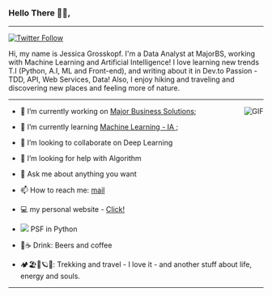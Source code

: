 ### Hello There 👋🏽, 
_______________________________________________________________________________________________________________________________________
<a href="https://twitter.com/jgrossp" rel="nofollow"><img src="https://camo.githubusercontent.com/509ee030e56f322ca664cd708e9f7c4eee36d4d8/68747470733a2f2f696d672e736869656c64732e696f2f747769747465722f666f6c6c6f772f6a67726f7373703f6c6162656c3d466f6c6c6f77267374796c653d736f6369616c" alt="Twitter Follow" data-canonical-src="https://img.shields.io/twitter/follow/jgrossp?label=Follow&style=social" style="max-width:100%;"></a>



Hi, my name is Jessica Grosskopf. I'm a Data Analyst at MajorBS, working with Machine Learning and Artificial Intelligence!
I love learning new trends T.I (Python, A.I, ML and Front-end), and writing about it in Dev.to
Passion - TDD, API, Web Services, Data! Also, I enjoy hiking and traveling and discovering new places and feeling more of nature.

----------------------------------------------------------------------------------------------------------------------------

<img align="right" alt="GIF" src="https://thumbs.gfycat.com/SpotlessGreatIvorybilledwoodpecker-size_restricted.gif" />



* 🔭 I’m currently working on [Major Business Solutions](http://majorbs.com.br);

* 🌱 I’m currently learning [Machine Learning - IA ](https://github.com/topics/machine-learning);
* 👯 I’m looking to collaborate on Deep Learning
* 🤔 I’m looking for help with Algorithm
* 💬 Ask me about anything you want
* 📫 How to reach me: [mail](jgrossp@gmail.com)
* 💻 my personal website - [Click!](https://jgrossp.github.io) 
* <img src="https://img.icons8.com/metro/26/000000/python.png"/> PSF in Python
* 🍺☕ Drink: Beers and coffee
*  🏕🏖🌌🪐🚎: Trekking and travel - I love it - and another stuff about life, energy and souls.




  


______________________________________________________________________________________________________________________________________________________________________
  


